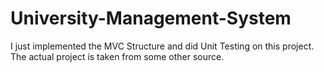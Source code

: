 # University-Management-System

I just implemented the MVC Structure and did Unit Testing on this project. The actual project is taken from some other source.
